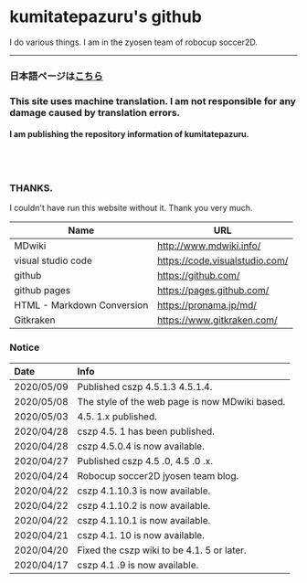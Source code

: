 # kumitatepazuru's github

I do various things. I am in the zyosen team of robocup soccer2D.

------

### 日本語ページは[こちら](https://kumitatepazuru.github.io/#!index_jp.md)

### This site uses machine translation. I am not responsible for any damage caused by translation errors.



#### I am publishing the repository information of kumitatepazuru.

<br> <br>

### THANKS.

I couldn't have run this website without it. Thank you very much.

| Name                       | URL                            |
| -------------------------- | ------------------------------ |
| MDwiki                     | http://www.mdwiki.info/        |
| visual studio code         | https://code.visualstudio.com/ |
| github                     | https://github.com/            |
| github pages               | https://pages.github.com/      |
| HTML - Markdown Conversion | https://pronama.jp/md/         |
| Gitkraken                  | https://www.gitkraken.com/     |

### Notice

| Date       | Info                                           |
| :--------- | :--------------------------------------------- |
| 2020/05/09 | Published cszp 4.5.1.3 4.5.1.4.                |
| 2020/05/08 | The style of the web page is now MDwiki based. |
| 2020/05/03 | 4.5. 1.x published.                            |
| 2020/04/28 | cszp 4.5. 1 has been published.                |
| 2020/04/28 | cszp 4.5.0.4 is now available.                 |
| 2020/04/27 | Published cszp 4.5 .0, 4.5 .0 .x.              |
| 2020/04/24 | Robocup soccer2D jyosen team blog.             |
| 2020/04/22 | cszp 4.1.10.3 is now available.                |
| 2020/04/22 | cszp 4.1.10.2 is now available.                |
| 2020/04/22 | cszp 4.1.10.1 is now available.                |
| 2020/04/21 | cszp 4.1. 10 is now available.                 |
| 2020/04/20 | Fixed the cszp wiki to be 4.1. 5 or later.     |
| 2020/04/17 | cszp 4.1 .9 is now available.                  |